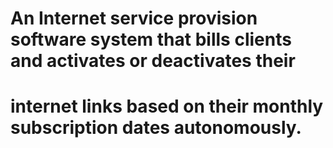 # An Internet service provision software system that bills clients and activates or deactivates their
# internet links based on their monthly subscription dates autonomously.
